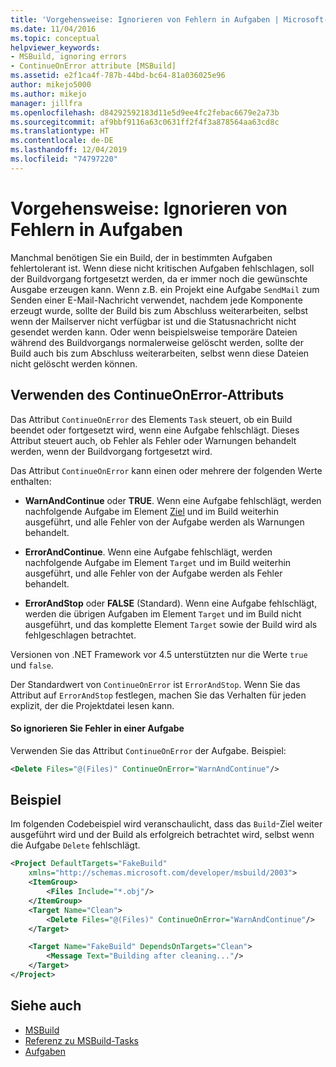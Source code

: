 ```yaml
---
title: 'Vorgehensweise: Ignorieren von Fehlern in Aufgaben | Microsoft-Dokumentation'
ms.date: 11/04/2016
ms.topic: conceptual
helpviewer_keywords:
- MSBuild, ignoring errors
- ContinueOnError attribute [MSBuild]
ms.assetid: e2f1ca4f-787b-44bd-bc64-81a036025e96
author: mikejo5000
ms.author: mikejo
manager: jillfra
ms.openlocfilehash: d84292592183d11e5d9ee4fc2febac6679e2a73b
ms.sourcegitcommit: af9bbf9116a63c0631ff2f4f3a878564aa63cd8c
ms.translationtype: HT
ms.contentlocale: de-DE
ms.lasthandoff: 12/04/2019
ms.locfileid: "74797220"
---
```

# <a name="how-to-ignore-errors-in-tasks"></a>Vorgehensweise: Ignorieren von Fehlern in Aufgaben
Manchmal benötigen Sie ein Build, der in bestimmten Aufgaben fehlertolerant ist. Wenn diese nicht kritischen Aufgaben fehlschlagen, soll der Buildvorgang fortgesetzt werden, da er immer noch die gewünschte Ausgabe erzeugen kann. Wenn z.B. ein Projekt eine Aufgabe `SendMail` zum Senden einer E-Mail-Nachricht verwendet, nachdem jede Komponente erzeugt wurde, sollte der Build bis zum Abschluss weiterarbeiten, selbst wenn der Mailserver nicht verfügbar ist und die Statusnachricht nicht gesendet werden kann. Oder wenn beispielsweise temporäre Dateien während des Buildvorgangs normalerweise gelöscht werden, sollte der Build auch bis zum Abschluss weiterarbeiten, selbst wenn diese Dateien nicht gelöscht werden können.

## <a name="use-the-continueonerror-attribute"></a>Verwenden des ContinueOnError-Attributs
Das Attribut `ContinueOnError` des Elements `Task` steuert, ob ein Build beendet oder fortgesetzt wird, wenn eine Aufgabe fehlschlägt. Dieses Attribut steuert auch, ob Fehler als Fehler oder Warnungen behandelt werden, wenn der Buildvorgang fortgesetzt wird.

Das Attribut `ContinueOnError` kann einen oder mehrere der folgenden Werte enthalten:

- **WarnAndContinue** oder **TRUE**. Wenn eine Aufgabe fehlschlägt, werden nachfolgende Aufgabe im Element [Ziel](../msbuild/target-element-msbuild.md) und im Build weiterhin ausgeführt, und alle Fehler von der Aufgabe werden als Warnungen behandelt.

- **ErrorAndContinue**. Wenn eine Aufgabe fehlschlägt, werden nachfolgende Aufgabe im Element `Target` und im Build weiterhin ausgeführt, und alle Fehler von der Aufgabe werden als Fehler behandelt.

- **ErrorAndStop** oder **FALSE** (Standard). Wenn eine Aufgabe fehlschlägt, werden die übrigen Aufgaben im Element `Target` und im Build nicht ausgeführt, und das komplette Element `Target` sowie der Build wird als fehlgeschlagen betrachtet.

Versionen von .NET Framework vor 4.5 unterstützten nur die Werte `true` und `false`.

Der Standardwert von `ContinueOnError` ist `ErrorAndStop`. Wenn Sie das Attribut auf `ErrorAndStop` festlegen, machen Sie das Verhalten für jeden explizit, der die Projektdatei lesen kann.

#### <a name="to-ignore-an-error-in-a-task"></a>So ignorieren Sie Fehler in einer Aufgabe

Verwenden Sie das Attribut `ContinueOnError` der Aufgabe. Beispiel:

```xml
<Delete Files="@(Files)" ContinueOnError="WarnAndContinue"/>
```

## <a name="example"></a>Beispiel
Im folgenden Codebeispiel wird veranschaulicht, dass das `Build`-Ziel weiter ausgeführt wird und der Build als erfolgreich betrachtet wird, selbst wenn die Aufgabe `Delete` fehlschlägt.

```xml
<Project DefaultTargets="FakeBuild"
    xmlns="http://schemas.microsoft.com/developer/msbuild/2003">
    <ItemGroup>
        <Files Include="*.obj"/>
    </ItemGroup>
    <Target Name="Clean">
        <Delete Files="@(Files)" ContinueOnError="WarnAndContinue"/>
    </Target>

    <Target Name="FakeBuild" DependsOnTargets="Clean">
        <Message Text="Building after cleaning..."/>
    </Target>
</Project>
```

## <a name="see-also"></a>Siehe auch
- [MSBuild](../msbuild/msbuild.md)
- [Referenz zu MSBuild-Tasks](../msbuild/msbuild-task-reference.md)
- [Aufgaben](../msbuild/msbuild-tasks.md)
